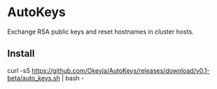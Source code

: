 # AutoKeys
Exchange RSA public keys and reset hostnames in cluster hosts.

## Install
curl -sS https://github.com/Okeyja/AutoKeys/releases/download/v0.1-beta/auto_keys.sh | bash -